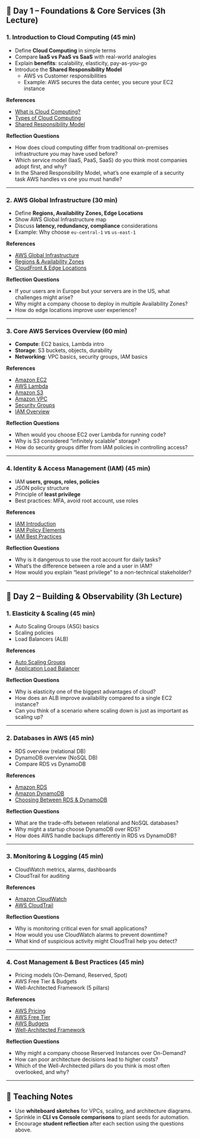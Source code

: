 ## 📅 Day 1 – Foundations & Core Services (3h Lecture)

### **1. Introduction to Cloud Computing (45 min)**
- Define **Cloud Computing** in simple terms
- Compare **IaaS vs PaaS vs SaaS** with real-world analogies
- Explain **benefits**: scalability, elasticity, pay-as-you-go
- Introduce the **Shared Responsibility Model**
  - AWS vs Customer responsibilities
  - Example: AWS secures the data center, you secure your EC2 instance

**References**
- [What is Cloud Computing?](https://aws.amazon.com/what-is-cloud-computing/)
- [Types of Cloud Computing](https://aws.amazon.com/types-of-cloud-computing/)
- [Shared Responsibility Model](https://aws.amazon.com/compliance/shared-responsibility-model/)

**Reflection Questions**
- How does cloud computing differ from traditional on-premises infrastructure you may have used before?
- Which service model (IaaS, PaaS, SaaS) do you think most companies adopt first, and why?
- In the Shared Responsibility Model, what’s one example of a security task AWS handles vs one you must handle?

---

### **2. AWS Global Infrastructure (30 min)**
- Define **Regions, Availability Zones, Edge Locations**
- Show AWS Global Infrastructure map
- Discuss **latency, redundancy, compliance** considerations
- Example: Why choose `eu-central-1` vs `us-east-1`

**References**
- [AWS Global Infrastructure](https://aws.amazon.com/about-aws/global-infrastructure/)
- [Regions & Availability Zones](https://docs.aws.amazon.com/AWSEC2/latest/UserGuide/using-regions-availability-zones.html)
- [CloudFront & Edge Locations](https://docs.aws.amazon.com/AmazonCloudFront/latest/DeveloperGuide/Introduction.html)

**Reflection Questions**
- If your users are in Europe but your servers are in the US, what challenges might arise?
- Why might a company choose to deploy in multiple Availability Zones?
- How do edge locations improve user experience?

---

### **3. Core AWS Services Overview (60 min)**
- **Compute**: EC2 basics, Lambda intro
- **Storage**: S3 buckets, objects, durability
- **Networking**: VPC basics, security groups, IAM basics

**References**
- [Amazon EC2](https://docs.aws.amazon.com/ec2/index.html)
- [AWS Lambda](https://docs.aws.amazon.com/lambda/index.html)
- [Amazon S3](https://docs.aws.amazon.com/s3/index.html)
- [Amazon VPC](https://docs.aws.amazon.com/vpc/index.html)
- [Security Groups](https://docs.aws.amazon.com/vpc/latest/userguide/VPC_SecurityGroups.html)
- [IAM Overview](https://docs.aws.amazon.com/iam/index.html)

**Reflection Questions**
- When would you choose EC2 over Lambda for running code?
- Why is S3 considered “infinitely scalable” storage?
- How do security groups differ from IAM policies in controlling access?

---

### **4. Identity & Access Management (IAM) (45 min)**
- IAM **users, groups, roles, policies**
- JSON policy structure
- Principle of **least privilege**
- Best practices: MFA, avoid root account, use roles

**References**
- [IAM Introduction](https://docs.aws.amazon.com/IAM/latest/UserGuide/introduction.html)
- [IAM Policy Elements](https://docs.aws.amazon.com/IAM/latest/UserGuide/reference_policies_elements.html)
- [IAM Best Practices](https://docs.aws.amazon.com/IAM/latest/UserGuide/best-practices.html)

**Reflection Questions**
- Why is it dangerous to use the root account for daily tasks?
- What’s the difference between a role and a user in IAM?
- How would you explain “least privilege” to a non-technical stakeholder?

---

## 📅 Day 2 – Building & Observability (3h Lecture)

### **1. Elasticity & Scaling (45 min)**
- Auto Scaling Groups (ASG) basics
- Scaling policies
- Load Balancers (ALB)

**References**
- [Auto Scaling Groups](https://docs.aws.amazon.com/autoscaling/ec2/userguide/what-is-amazon-ec2-auto-scaling.html)
- [Application Load Balancer](https://docs.aws.amazon.com/elasticloadbalancing/latest/application/introduction.html)

**Reflection Questions**
- Why is elasticity one of the biggest advantages of cloud?
- How does an ALB improve availability compared to a single EC2 instance?
- Can you think of a scenario where scaling down is just as important as scaling up?

---

### **2. Databases in AWS (45 min)**
- RDS overview (relational DB)
- DynamoDB overview (NoSQL DB)
- Compare RDS vs DynamoDB

**References**
- [Amazon RDS](https://docs.aws.amazon.com/rds/index.html)
- [Amazon DynamoDB](https://docs.aws.amazon.com/amazondynamodb/index.html)
- [Choosing Between RDS & DynamoDB](https://aws.amazon.com/nosql/)

**Reflection Questions**
- What are the trade-offs between relational and NoSQL databases?
- Why might a startup choose DynamoDB over RDS?
- How does AWS handle backups differently in RDS vs DynamoDB?

---

### **3. Monitoring & Logging (45 min)**
- CloudWatch metrics, alarms, dashboards
- CloudTrail for auditing

**References**
- [Amazon CloudWatch](https://docs.aws.amazon.com/cloudwatch/index.html)
- [AWS CloudTrail](https://docs.aws.amazon.com/awscloudtrail/latest/userguide/cloudtrail-user-guide.html)

**Reflection Questions**
- Why is monitoring critical even for small applications?
- How would you use CloudWatch alarms to prevent downtime?
- What kind of suspicious activity might CloudTrail help you detect?

---

### **4. Cost Management & Best Practices (45 min)**
- Pricing models (On-Demand, Reserved, Spot)
- AWS Free Tier & Budgets
- Well-Architected Framework (5 pillars)

**References**
- [AWS Pricing](https://aws.amazon.com/pricing/)
- [AWS Free Tier](https://aws.amazon.com/free/)
- [AWS Budgets](https://docs.aws.amazon.com/cost-management/latest/userguide/budgets-managing-costs.html)
- [Well-Architected Framework](https://docs.aws.amazon.com/wellarchitected/latest/framework/welcome.html)

**Reflection Questions**
- Why might a company choose Reserved Instances over On-Demand?
- How can poor architecture decisions lead to higher costs?
- Which of the Well-Architected pillars do you think is most often overlooked, and why?

---

## 🎯 Teaching Notes
- Use **whiteboard sketches** for VPCs, scaling, and architecture diagrams.
- Sprinkle in **CLI vs Console comparisons** to plant seeds for automation.
- Encourage **student reflection** after each section using the questions above.
